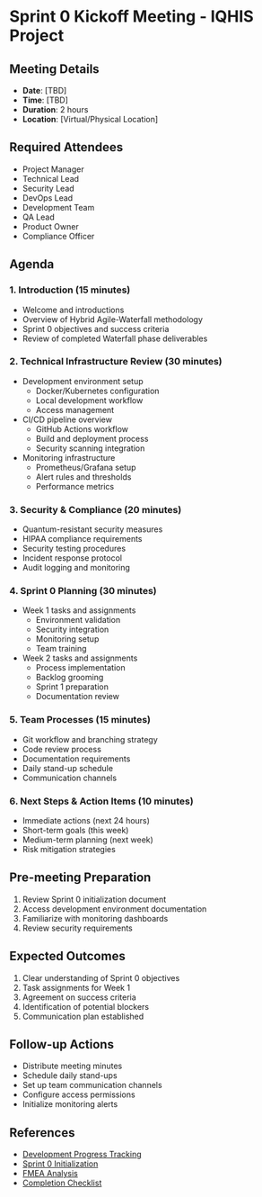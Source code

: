 # Sprint 0 Kickoff Meeting - IQHIS Project

## Meeting Details
- **Date**: [TBD]
- **Time**: [TBD]
- **Duration**: 2 hours
- **Location**: [Virtual/Physical Location]

## Required Attendees
- Project Manager
- Technical Lead
- Security Lead
- DevOps Lead
- Development Team
- QA Lead
- Product Owner
- Compliance Officer

## Agenda

### 1. Introduction (15 minutes)
- Welcome and introductions
- Overview of Hybrid Agile-Waterfall methodology
- Sprint 0 objectives and success criteria
- Review of completed Waterfall phase deliverables

### 2. Technical Infrastructure Review (30 minutes)
- Development environment setup
  - Docker/Kubernetes configuration
  - Local development workflow
  - Access management
- CI/CD pipeline overview
  - GitHub Actions workflow
  - Build and deployment process
  - Security scanning integration
- Monitoring infrastructure
  - Prometheus/Grafana setup
  - Alert rules and thresholds
  - Performance metrics

### 3. Security & Compliance (20 minutes)
- Quantum-resistant security measures
- HIPAA compliance requirements
- Security testing procedures
- Incident response protocol
- Audit logging and monitoring

### 4. Sprint 0 Planning (30 minutes)
- Week 1 tasks and assignments
  - Environment validation
  - Security integration
  - Monitoring setup
  - Team training
- Week 2 tasks and assignments
  - Process implementation
  - Backlog grooming
  - Sprint 1 preparation
  - Documentation review

### 5. Team Processes (15 minutes)
- Git workflow and branching strategy
- Code review process
- Documentation requirements
- Daily stand-up schedule
- Communication channels

### 6. Next Steps & Action Items (10 minutes)
- Immediate actions (next 24 hours)
- Short-term goals (this week)
- Medium-term planning (next week)
- Risk mitigation strategies

## Pre-meeting Preparation
1. Review Sprint 0 initialization document
2. Access development environment documentation
3. Familiarize with monitoring dashboards
4. Review security requirements

## Expected Outcomes
1. Clear understanding of Sprint 0 objectives
2. Task assignments for Week 1
3. Agreement on success criteria
4. Identification of potential blockers
5. Communication plan established

## Follow-up Actions
- Distribute meeting minutes
- Schedule daily stand-ups
- Set up team communication channels
- Configure access permissions
- Initialize monitoring alerts

## References
- [Development Progress Tracking](../development/progress_tracking.md)
- [Sprint 0 Initialization](sprint_0_initialization.md)
- [FMEA Analysis](../risk_analysis/fmea_analysis.md)
- [Completion Checklist](../transition/completion_checklist.md) 